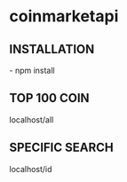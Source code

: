 # coinmarketapi
<H2>INSTALLATION</H2>
- npm install

<H2>TOP 100 COIN </H2>
localhost/all

<H2>SPECIFIC SEARCH</H2>
localhost/id
